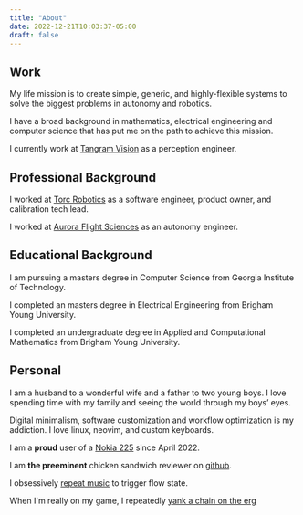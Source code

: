 ```yaml
---
title: "About"
date: 2022-12-21T10:03:37-05:00
draft: false
---
```


## Work

My life mission is to create simple, generic, and highly-flexible systems to solve the biggest problems in autonomy and robotics.

I have a broad background in mathematics, electrical engineering and computer science that has put me on the path to achieve this mission.

I currently work at [Tangram Vision](https://www.tangramvision.com/) as a perception engineer.

## Professional Background

I worked at [Torc Robotics](https://torc.ai/) as a software engineer, product owner, and calibration tech lead.

I worked at [Aurora Flight Sciences](https://www.aurora.aero/) as an autonomy engineer.

## Educational Background

I am pursuing a masters degree in Computer Science from Georgia Institute of Technology.

I completed an masters degree in Electrical Engineering from Brigham Young University.

I completed an undergraduate degree in Applied and Computational Mathematics from Brigham Young University.

## Personal

I am a husband to a wonderful wife and a father to two young boys. I love spending time with my family and seeing the world through my boys’ eyes.

Digital minimalism, software customization and workflow optimization is my addiction. I love linux, neovim, and custom keyboards.

I am a **proud** user of a [Nokia 225](https://www.nokia.com/phones/en_us/nokia-225-4g?sku=16QENB11A01) since April 2022.

I am **the preeminent** chicken sandwich reviewer on [github](https://github.com/chicken-sando/chicken-sando).

I obsessively [repeat music](https://github.com/DevonMorris/repeat_one) to trigger flow state.

When I'm really on my game, I repeatedly [yank a chain on the erg](https://log.concept2.com/profile/1546802)

